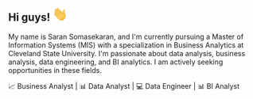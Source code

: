 ## Hi guys! <img src= "https://github.com/SaranSekaran/SaranSekaran/raw/main/wave.gif" width="30" >
My name is Saran Somasekaran, and I'm currently pursuing a Master of Information Systems (MIS) with a specialization in Business Analytics at Cleveland State University. I'm passionate about data analysis, business analysis, data engineering, and BI analytics. I am actively seeking opportunities in these fields.

 📈 Business Analyst | 📊 Data Analyst | 💻 Data Engineer | 📊 BI Analyst


